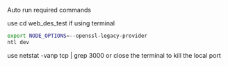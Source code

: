 Auto run required commands 

use cd web_des_test if using terminal

```bash
export NODE_OPTIONS=--openssl-legacy-provider
ntl dev
```

use netstat -vanp tcp | grep 3000 or close the terminal to kill the local port 
